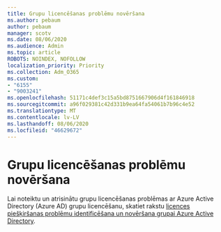 ```yaml
---
title: Grupu licencēšanas problēmu novēršana
ms.author: pebaum
author: pebaum
manager: scotv
ms.date: 08/06/2020
ms.audience: Admin
ms.topic: article
ROBOTS: NOINDEX, NOFOLLOW
localization_priority: Priority
ms.collection: Adm_O365
ms.custom:
- "6155"
- "9003241"
ms.openlocfilehash: 51171c4def3c15a5bd8751667906d4f161846918
ms.sourcegitcommit: a96f029381c42d331b9ea64fa54061b7b96c4e52
ms.translationtype: MT
ms.contentlocale: lv-LV
ms.lasthandoff: 08/06/2020
ms.locfileid: "46629672"
---
```

# <a name="troubleshoot-group-licensing"></a>Grupu licencēšanas problēmu novēršana

Lai noteiktu un atrisinātu grupu licencēšanas problēmas ar Azure Active Directory (Azure AD) grupu licencēšanu, skatiet rakstu [licences piešķiršanas problēmu identificēšana un novēršana grupai Azure Active Directory](https://docs.microsoft.com/azure/active-directory/users-groups-roles/licensing-groups-resolve-problems).